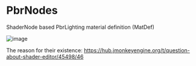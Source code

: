 # PbrNodes
ShaderNode based PbrLighting material definition (MatDef)

![image](https://user-images.githubusercontent.com/7988802/196263615-508511d6-402c-46d3-8db1-31a7ce4fa2a8.png)

The reason for their existence: https://hub.jmonkeyengine.org/t/question-about-shader-editor/45498/46
